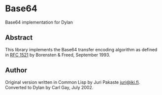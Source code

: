 # Base64

Base64 implementation for Dylan

## Abstract

This library implements the Base64 transfer encoding algorithm as
defined in [RFC 1521](https://datatracker.ietf.org/doc/html/rfc1521)
by Borensten & Freed, September 1993.

## Author

Original version written in Common Lisp by Juri Pakaste <juri@iki.fi>.
Converted to Dylan by Carl Gay, July 2002.